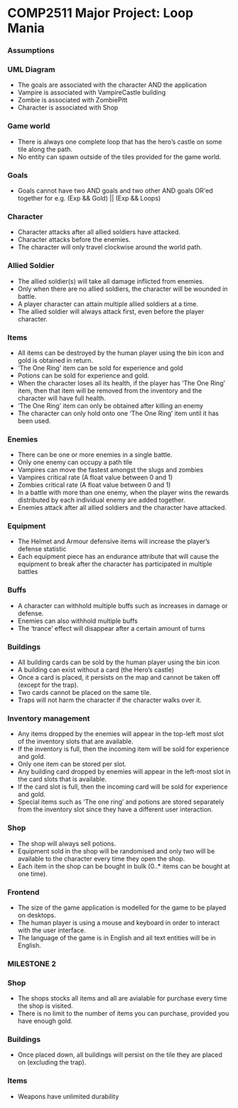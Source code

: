 # COMP2511 Major Project: Loop Mania
### Assumptions

### UML Diagram
- The goals are associated with the character AND the application
- Vampire is associated with VampireCastle building
- Zombie is associated with ZombiePitt
- Character is associated with Shop


### Game world
- There is always one complete loop that has the hero’s castle on some tile along the path.
- No entity can spawn outside of the tiles provided for the game world.

### Goals
- Goals cannot have two AND goals and two other AND goals OR'ed together for e.g. (Exp && Gold) || (Exp && Loops)

### Character
- Character attacks after all allied soldiers have attacked. 
- Character attacks before the enemies. 
- The character will only travel clockwise around the world path.


### Allied Soldier
- The allied soldier(s) will take all damage inflicted from enemies.
- Only when there are no allied soldiers, the character will be wounded in battle.
- A player character can attain multiple allied soldiers at a time.
- The allied soldier will always attack first, even before the player character.


### Items
- All items can be destroyed by the human player using the bin icon and gold is obtained in return.
- ‘The One Ring’ item can be sold for experience and gold
- Potions can be sold for experience and gold.
- When the character loses all its health, if the player has ‘The One Ring’ item, then that item will be removed from the inventory and the character will have full health.
- ‘The One Ring’ item can only be obtained after killing an enemy
- The character can only hold onto one ‘The One Ring’ item until it has been used.


### Enemies
- There can be one or more enemies in a single battle.
- Only one enemy can occupy a path tile
- Vampires can move the fastest amongst the slugs and zombies
- Vampires critical rate (A float value between 0 and 1)
- Zombies critical rate (A float value between 0 and 1)
- In a battle with more than one enemy, when the player wins the rewards distributed by each individual enemy are added together.
- Enemies attack after all allied soldiers and the character have attacked.


### Equipment
- The Helmet and Armour defensive items will increase the player’s defense statistic
- Each equipment piece has an endurance attribute that will cause the equipment to break after the character has participated in multiple battles


### Buffs
- A character can withhold multiple buffs such as increases in damage or defense.
- Enemies can also withhold multiple buffs
- The ‘trance’ effect will disappear after a certain amount of turns


### Buildings 
- All building cards can be sold by the human player using the bin icon
- A building can exist without a card (the Hero’s castle) 
- Once a card is placed, it persists on the map and cannot be taken off (except for the trap). 
- Two cards cannot be placed on the same tile. 
- Traps will not harm the character if the character walks over it.


### Inventory management 
- Any items dropped by the enemies will appear in the top-left most slot of the inventory slots that are available.
- If the inventory is full, then the incoming item will be sold for experience and gold.
- Only one item can be stored per slot.
- Any building card dropped by enemies will appear in the left-most slot in the card slots that is available.
- If the card slot is full, then the incoming card will be sold for experience and gold.
- Special items such as ‘The one ring’ and potions are stored separately from the inventory slot since they have a different user interaction.


### Shop
- The shop will always sell potions.
- Equipment sold in the shop will be randomised and only two will be available to the character every time they open the shop.
- Each item in the shop can be bought in bulk (0..* items can be bought at one time).


### Frontend
- The size of the game application is modelled for the game to be played on desktops.
- The human player is using a mouse and keyboard in order to interact with the user interface.
- The language of the game is in English and all text entities will be in English.



### MILESTONE 2 

### Shop
- The shops stocks all items and all are avialable for purchase every time the shop is visited. 
- There is no limit to the number of items you can purchase, provided you have enough gold.



### Buildings
- Once placed down, all buildings will persist on the tile they are placed on (excluding the trap). 



### Items
- Weapons have unlimited durability 
